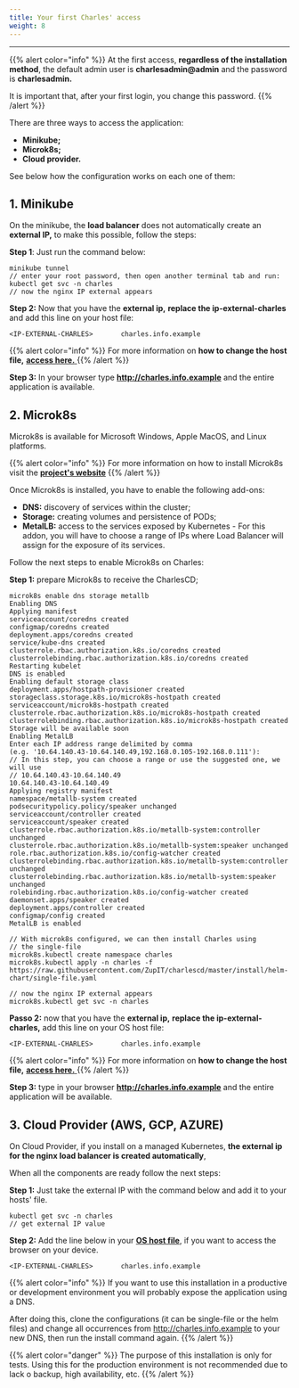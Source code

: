 ```yaml
---
title: Your first Charles' access
weight: 8
---
```


---

{{% alert color="info" %}}
At the first access, **regardless of the installation method**, the default admin user is **charlesadmin@admin** and the password is **charlesadmin.**

It is important that, after your first login, you change this password.
{{% /alert %}}

There are three ways to access the application: 

* **Minikube;**
* **Microk8s;**
* **Cloud provider.**  

See below how the configuration works on each one of them:

## **1. Minikube**

On the minikube, the **load balancer** does not automatically create an **external IP,** to make this possible, follow the steps: 

**Step 1**: Just run the command below:

```text
minikube tunnel
// enter your root password, then open another terminal tab and run:
kubectl get svc -n charles
// now the nginx IP external appears
```

**Step 2:** Now that you have the **external ip,** **replace the ip-external-charles** and add this line on your host file:

```text
<IP-EXTERNAL-CHARLES>       charles.info.example
```

{{% alert color="info" %}}
For more information on **how to change the host file,** [**access here.** ](https://www.howtogeek.com/howto/27350/beginner-geek-how-to-edit-your-hosts-file/)
{{% /alert %}}

**Step 3:** In your browser type **http://charles.info.example** and the entire application is available.

## 2. Microk8s

Microk8s is available for Microsoft Windows, Apple MacOS, and Linux platforms. 

{{% alert color="info" %}}
For more information on how to install Microk8s visit the [**project's website**](https://microk8s.io/)
{{% /alert %}}

Once Microk8s is installed, you have to enable the following add-ons:

* **DNS:** discovery of services within the cluster; 
* **Storage:** creating volumes and persistence of PODs; 
* **MetalLB:** access to the services exposed by Kubernetes - For this addon, you will have to choose a range of IPs where Load Balancer will assign for the exposure of its services.

Follow the next steps to enable Microk8s on Charles: 

**Step 1:** prepare Microk8s to receive the CharlesCD;

```text
microk8s enable dns storage metallb
Enabling DNS
Applying manifest
serviceaccount/coredns created
configmap/coredns created
deployment.apps/coredns created
service/kube-dns created
clusterrole.rbac.authorization.k8s.io/coredns created
clusterrolebinding.rbac.authorization.k8s.io/coredns created
Restarting kubelet
DNS is enabled
Enabling default storage class
deployment.apps/hostpath-provisioner created
storageclass.storage.k8s.io/microk8s-hostpath created
serviceaccount/microk8s-hostpath created
clusterrole.rbac.authorization.k8s.io/microk8s-hostpath created
clusterrolebinding.rbac.authorization.k8s.io/microk8s-hostpath created
Storage will be available soon
Enabling MetalLB
Enter each IP address range delimited by comma 
(e.g. '10.64.140.43-10.64.140.49,192.168.0.105-192.168.0.111'):
// In this step, you can choose a range or use the suggested one, we will use
// 10.64.140.43-10.64.140.49
10.64.140.43-10.64.140.49
Applying registry manifest
namespace/metallb-system created
podsecuritypolicy.policy/speaker unchanged
serviceaccount/controller created
serviceaccount/speaker created
clusterrole.rbac.authorization.k8s.io/metallb-system:controller unchanged
clusterrole.rbac.authorization.k8s.io/metallb-system:speaker unchanged
role.rbac.authorization.k8s.io/config-watcher created
clusterrolebinding.rbac.authorization.k8s.io/metallb-system:controller unchanged
clusterrolebinding.rbac.authorization.k8s.io/metallb-system:speaker unchanged
rolebinding.rbac.authorization.k8s.io/config-watcher created
daemonset.apps/speaker created
deployment.apps/controller created
configmap/config created
MetalLB is enabled

// With microk8s configured, we can then install Charles using
// the single-file
microk8s.kubectl create namespace charles
​​microk8s.kubectl apply -n charles -f https://raw.githubusercontent.com/ZupIT/charlescd/master/install/helm-chart/single-file.yaml

// now the nginx IP external appears
microk8s.kubectl get svc -n charles

```

**Passo 2:** now that you have the **external ip,** **replace the ip-external-charles,** add this line on your OS host file:

```text
<IP-EXTERNAL-CHARLES>       charles.info.example
```

{{% alert color="info" %}}
For more information on **how to change the host file,** [**access here.** ](https://www.howtogeek.com/howto/27350/beginner-geek-how-to-edit-your-hosts-file/)
{{% /alert %}}

**Step 3:** type in your browser **http://charles.info.example** and the entire application will be available.

## **3. Cloud Provider \(AWS, GCP, AZURE\)**

On Cloud Provider, if you install on a managed Kubernetes, **the external ip for the nginx load balancer is created automatically**, 

When all the components are ready follow the next steps:

**Step 1:** Just take the external IP with the command below and add it to your hosts' file.

```text
kubectl get svc -n charles
// get external IP value
```

**Step 2:**  Add the line below in your [**OS host file**](https://www.howtogeek.com/howto/27350/beginner-geek-how-to-edit-your-hosts-file/), if you want to access the browser on your device. 

```text
<IP-EXTERNAL-CHARLES>       charles.info.example
```

{{% alert color="info" %}}
If you want to use this installation in a productive or development environment you will probably expose the application using a DNS. 

After doing this, clone the configurations \(it can be single-file or the helm files\) and change all occurrences from http://charles.info.example to your new DNS, then run the install command again.
{{% /alert %}}

{{% alert color="danger" %}}
The purpose of this installation is only for tests. Using this for the production environment is not recommended due to lack o backup, high availability, etc.
{{% /alert %}}

